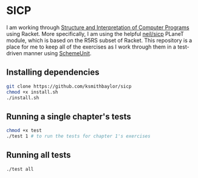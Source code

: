 # SICP
I am working through [Structure and Interpretation of Computer Programs](http://mitpress.mit.edu/sicp/) using Racket. More specifically, I am using the helpful [neil/sicp](http://www.neilvandyke.org/racket-sicp/) PLaneT module, which is based on the R5RS subset of Racket. This repository is a place for me to keep all of the exercises as I work through them in a test-driven manner using [SchemeUnit](http://planet.racket-lang.org/package-source/schematics/schemeunit.plt/3/5/planet-docs/schemeunit/index.html).

## Installing dependencies
```sh
git clone https://github.com/ksmithbaylor/sicp
chmod +x install.sh
./install.sh
```

## Running a single chapter's tests
```sh
chmod +x test
./test 1 # to run the tests for chapter 1's exercises
```

## Running all tests
```sh
./test all
```

